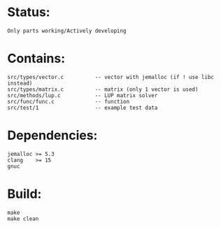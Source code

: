 Status:
=======
    Only parts working/Actively developing

Contains:
=========
    src/types/vector.c          -- vector with jemalloc (if ! use libc instead)
    src/types/matrix.c          -- matrix (only 1 vector is used)
    src/methods/lup.c           -- LUP matrix solver
    src/func/func.c             -- function
    src/test/1                  -- example test data

Dependencies:
=============
    jemalloc >= 5.3
    clang    >= 15
    gnuc

Build:
======
    make
    make clean
